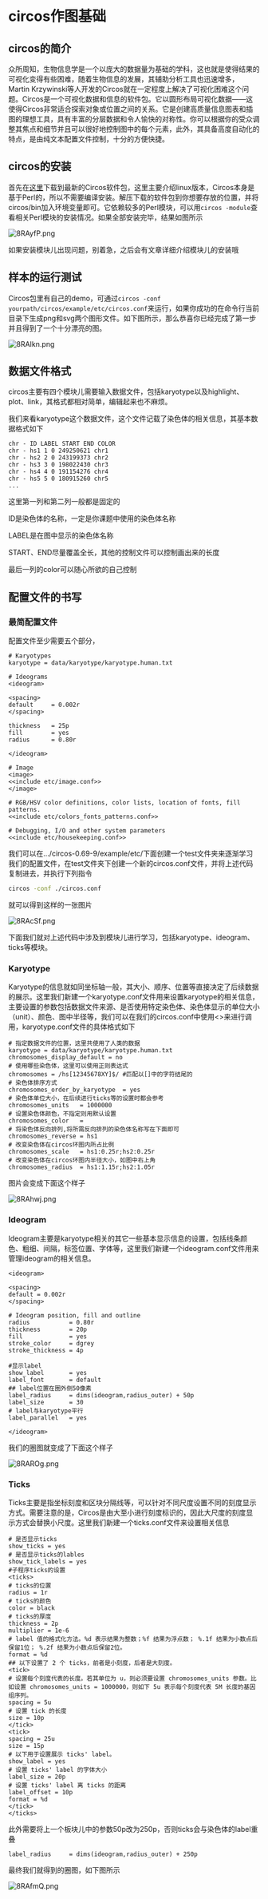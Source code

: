 # circos作图基础

## circos的简介

众所周知，生物信息学是一个以庞大的数据量为基础的学科，这也就是使得结果的可视化变得有些困难，随着生物信息的发展，其辅助分析工具也迅速增多，Martin Krzywinski等人开发的Circos就在一定程度上解决了可视化困难这个问题。Circos是一个可视化数据和信息的软件包。它以圆形布局可视化数据——这使得Circos非常适合探索对象或位置之间的关系。它是创建高质量信息图表和插图的理想工具，具有丰富的分层数据和令人愉快的对称性。你可以根据你的受众调整其焦点和细节并且可以很好地控制图中的每个元素，此外，其具备高度自动化的特点，是由纯文本配置文件控制，十分的方便快捷。

## circos的安装

首先在[这里](http://circos.ca/software/download/circos/)下载到最新的Circos软件包，这里主要介绍linux版本，Circos本身是基于Perl的，所以不需要编译安装。解压下载的软件包到你想要存放的位置，并将circos/bin加入环境变量即可。它依赖较多的Perl模块，可以用`circos -module`查看相关Perl模块的安装情况。如果全部安装完毕，结果如图所示

![8RAyfP.png](https://s1.ax1x.com/2020/03/21/8RAyfP.png)

如果安装模块儿出现问题，别着急，之后会有文章详细介绍模块儿的安装哦

## 样本的运行测试

Circos包里有自己的demo，可通过`circos -conf yourpath/circos/example/etc/circos.conf`来运行，如果你成功的在命令行当前目录下生成png和svg两个图形文件。如下图所示，那么恭喜你已经完成了第一步并且得到了一个十分漂亮的图。

![8RAIkn.png](https://s1.ax1x.com/2020/03/21/8RAIkn.png)

## 数据文件格式

circos主要有四个模块儿需要输入数据文件，包括karyotype以及highlight、plot、link，其格式都相对简单，编辑起来也不麻烦。

我们来看karyotype这个数据文件，这个文件记载了染色体的相关信息，其基本数据格式如下

```
chr - ID LABEL START END COLOR	
chr - hs1 1 0 249250621 chr1
chr - hs2 2 0 243199373 chr2
chr - hs3 3 0 198022430 chr3
chr - hs4 4 0 191154276 chr4
chr - hs5 5 0 180915260 chr5
...
```

这里第一列和第二列一般都是固定的

ID是染色体的名称，一定是你课题中使用的染色体名称

LABEL是在图中显示的染色体名称

START、END尽量覆盖全长，其他的控制文件可以控制画出来的长度

最后一列的color可以随心所欲的自己控制

## 配置文件的书写

### 最简配置文件

配置文件至少需要五个部分，

```
# Karyotypes
karyotype = data/karyotype/karyotype.human.txt

# Ideograms
<ideogram>

<spacing>
default		= 0.002r
</spacing>

thickness	= 25p
fill		= yes
radius		= 0.80r

</ideogram>

# Image
<image>
<<include etc/image.conf>>
</image>

# RGB/HSV color definitions, color lists, location of fonts, fill patterns.
<<include etc/colors_fonts_patterns.conf>>

# Debugging, I/O and other system parameters
<<include etc/housekeeping.conf>>
```

我们可以在.../circos-0.69-9/example/etc/下面创建一个test文件夹来逐渐学习我们的配置文件，在test文件夹下创建一个新的circos.conf文件，并将上述代码复制进去，并执行下列指令

```bash
circos -conf ./circos.conf
```

就可以得到这样的一张图片

![8RAcSf.png](https://s1.ax1x.com/2020/03/21/8RAcSf.png)

下面我们就对上述代码中涉及到模块儿进行学习，包括karyotype、ideogram、ticks等模块。

### Karyotype

Karyotype的信息就如同坐标轴一般，其大小、顺序、位置等直接决定了后续数据的展示。这里我们新建一个karyotype.conf文件用来设置karyotype的相关信息，主要设置的参数包括数据文件来源、是否使用特定染色体、染色体显示的单位大小（unit）、颜色、图中半径等，我们可以在我们的circos.conf中使用<<include karyotype.conf>>来进行调用，karyotype.conf文件的具体格式如下

```
# 指定数据文件的位置，这里共使用了人类的数据
karyotype = data/karyotype/karyotype.human.txt
chromosomes_display_default = no
# 使用哪些染色体，这里可以使用正则表达式
chromosomes	= /hs[12345678XY]$/ #匹配以[]中的字符结尾的
# 染色体排序方式
chromosomes_order_by_karyotype	= yes
# 染色体单位大小，在后续进行ticks等的设置时都会参考
chromosomes_units	= 1000000
# 设置染色体颜色，不指定则用默认设置
chromosomes_color	= 
# 将染色体反向排列,将所需反向排列的染色体名称写在下面即可
chromosomes_reverse	= hs1
# 改变染色体在circos环图内所占比例
chromosomes_scale	= hs1:0.25r;hs2:0.25r
# 改变染色体在circos环图内半径大小，如图中右上角
chromosomes_radius	= hs1:1.15r;hs2:1.05r
```

图片会变成下面这个样子

![8RAhwj.png](https://s1.ax1x.com/2020/03/21/8RAhwj.png)

### Ideogram

Ideogram主要是karyotype相关的其它一些基本显示信息的设置，包括线条颜色、粗细、间隔，标签位置、字体等，这里我们新建一个ideogram.conf文件用来管理ideogram的相关信息。

```
<ideogram>

<spacing>
default = 0.002r
</spacing>

# Ideogram position, fill and outline
radius           = 0.80r
thickness        = 20p
fill             = yes
stroke_color     = dgrey
stroke_thickness = 4p

#显示label
show_label       = yes
label_font       = default 
## label位置在圈外侧50像素
label_radius     = dims(ideogram,radius_outer) + 50p
label_size       = 30
# label与karyotype平行
label_parallel   = yes

</ideogram>
```

我们的圈图就变成了下面这个样子

![8RAROg.png](https://s1.ax1x.com/2020/03/21/8RAROg.png)

### Ticks

Ticks主要是指坐标刻度和区块分隔线等，可以针对不同尺度设置不同的刻度显示方式。需要注意的是，Circos是由大至小进行刻度标识的，因此大尺度的刻度显示方式会替换小尺度。这里我们新建一个ticks.conf文件来设置相关信息

```
# 是否显示ticks
show_ticks = yes
# 是否显示ticks的lables
show_tick_labels = yes
#子程序ticks的设置
<ticks>
# ticks的位置
radius = 1r
# ticks的颜色
color = black
# ticks的厚度
thickness = 2p
multiplier = 1e-6
# label 值的格式化方法。%d 表示结果为整数；%f 结果为浮点数； %.1f 结果为小数点后保留1位； %.2f 结果为小数点后保留2位。
format = %d
## 以下设置了 2 个 ticks，前者是小刻度，后者是大刻度。
<tick>
# 设置每个刻度代表的长度。若其单位为 u，则必须要设置 chromosomes_units 参数。比如设置 chromosomes_units = 1000000，则如下 5u 表示每个刻度代表 5M 长度的基因组序列。
spacing = 5u
# 设置 tick 的长度
size = 10p
</tick>
<tick>
spacing = 25u
size = 15p
# 以下用于设置展示 ticks' label。
show_label = yes
# 设置 ticks' label 的字体大小
label_size = 20p
# 设置 ticks' label 离 ticks 的距离
label_offset = 10p
format = %d
</tick>
</ticks>
```

此外需要将上一个板块儿中的参数50p改为250p，否则ticks会与染色体的label重叠

```
label_radius     = dims(ideogram,radius_outer) + 250p
```

最终我们就得到的圈图，如下图所示

![8RAfmQ.png](https://s1.ax1x.com/2020/03/21/8RAfmQ.png)